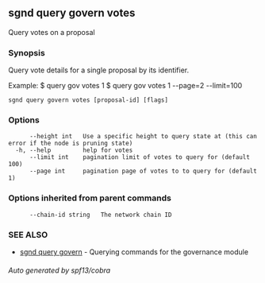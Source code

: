 ## sgnd query govern votes

Query votes on a proposal

### Synopsis

Query vote details for a single proposal by its identifier.

Example:
$ <appd> query gov votes 1
$ <appd> query gov votes 1 --page=2 --limit=100

```
sgnd query govern votes [proposal-id] [flags]
```

### Options

```
      --height int   Use a specific height to query state at (this can error if the node is pruning state)
  -h, --help         help for votes
      --limit int    pagination limit of votes to query for (default 100)
      --page int     pagination page of votes to to query for (default 1)
```

### Options inherited from parent commands

```
      --chain-id string   The network chain ID
```

### SEE ALSO

* [sgnd query govern](sgnd_query_govern.md)	 - Querying commands for the governance module

###### Auto generated by spf13/cobra
